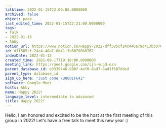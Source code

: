 ```yaml
---
talktime: 2022-01-15T22:00:00.0000000
archived: false
object: page
last_edited_time: 2022-01-15T22:21:00.0000000
tags:
- Talk
- 2022-01-15
- Abby
notion_url: https://www.notion.so/Happy-2022-dff585cf24c448a78d413b30708b0767
id: dff585cf-24c4-48a7-8d41-3b30708b0767
indexDate: 2022-01-15
created_time: 2021-08-17T19:10:00.0000000
meeting_link: https://meet.google.com/ijn-vugd-osn
parent_database_id: e9339446-880f-4ef0-8ad7-8ad1f507dded
parent_type: database_id
sign_up_here: "Just come \U0001F642"
software: Google Meet
hosts: Abby
name: Happy 2022!
language_level: intermediate to advanced
title: Happy 2022!
---
```


Hello, I am honored and excited to be the host at the first meeting of this group in 2022! Let's have a free talk to meet this new year :)





